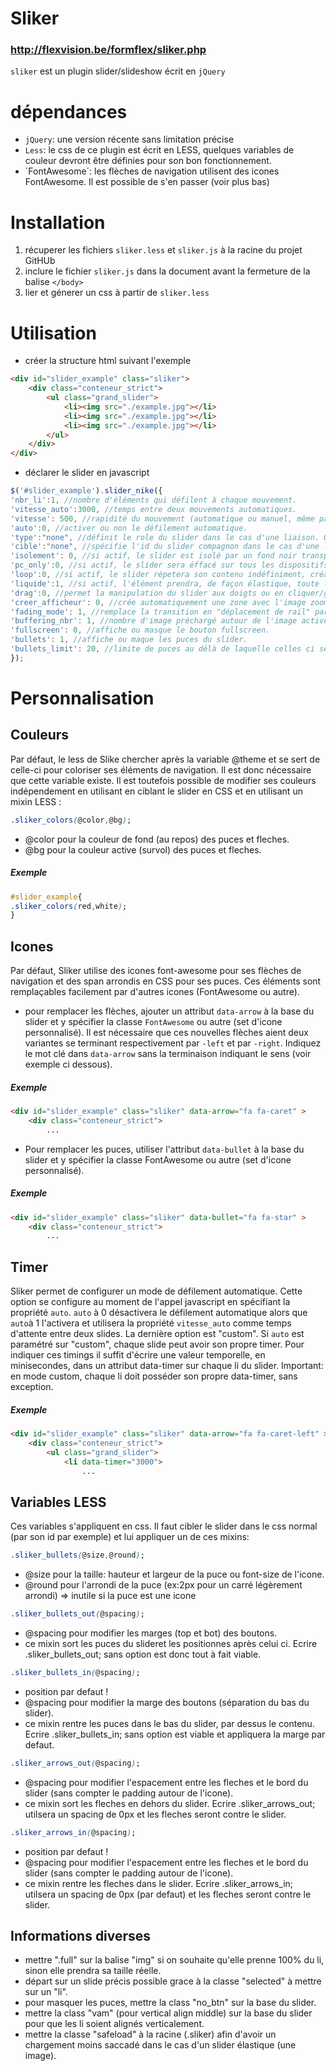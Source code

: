 # Sliker
### <http://flexvision.be/formflex/sliker.php>

`sliker` est un plugin slider/slideshow écrit en `jQuery`

# dépendances
- `jQuery`: une version récente sans limitation précise
- `Less`: le css de ce plugin est écrit en LESS, quelques variables de couleur devront être définies pour son bon fonctionnement.
- ´FontAwesome´: les flèches de navigation utilisent des icones FontAwesome. Il est possible de s'en passer (voir plus bas)

# Installation
1. récuperer les fichiers `sliker.less` et `sliker.js` à la racine du projet GitHUb
2. inclure le fichier `sliker.js` dans la document avant la fermeture de la balise `</body>`
3. lier et génerer un css à partir de `sliker.less`

# Utilisation
- créer la structure html suivant l'exemple
```html
<div id="slider_example" class="sliker">
	<div class="conteneur_strict">
		<ul class="grand_slider">
			<li><img src="./example.jpg"></li>
			<li><img src="./example.jpg"></li>
			<li><img src="./example.jpg"></li>
		</ul>
	</div>
</div>
```
- déclarer le slider en javascript
```javascript
$('#slider_example').slider_nike({
'nbr_li':1, //nombre d'éléments qui défilent à chaque mouvement.
'vitesse_auto':3000, //temps entre deux mouvements automatiques.
'vitesse': 500, //rapidité du mouvement (automatique ou manuel, même paramètre).
'auto':0, //activer ou non le défilement automatique.
'type':"none", //définit le role du slider dans le cas d'une liaison. Options: visualiseur, menu, none.
'cible':"none", //spécifie l'id du slider compagnon dans le cas d'une liaison (ex: #slider_deux).
'isolement': 0, //si actif, le slider est isolé par un fond noir transparent lors de son utilisation.
'pc_only':0, //si actif, le slider sera éffacé sur tous les dispositifs mobiles.
'loop':0, //si actif, le slider répetera son contenu indéfiniment, créant un rail infini.
'liquide':1, //si actif, l'élément prendra, de façon élastique, toute la zone du slider.
'drag':0, //permet la manipulation du slider aux doigts ou en cliquer/glisser à la souris.
'creer_afficheur': 0, //crée automatiquement une zone avec l'image zoomée au dessus du slider.
'fading_mode': 1, //remplace la transition en "déplacement de rail" par un fondu.
'buffering_nbr': 1, //nombre d'image préchargé autour de l'image active. Nécessite l'utilisation de data-src au lieu de src.
'fullscreen': 0, //affiche ou masque le bouton fullscreen.
'bullets': 1, //affiche ou maque les puces du slider.
'bullets_limit': 20, //limite de puces au délà de laquelle celles ci se transforme en un menu pages (ex: 7/22).
});
```

# Personnalisation

## Couleurs
Par défaut, le less de Slike chercher après la variable @theme et se sert de celle-ci pour coloriser ses éléments de navigation.
Il est donc nécessaire que cette variable existe.
Il est toutefois possible de modifier ses couleurs indépendement en utilisant en ciblant le slider en CSS et 
en utilisant un mixin LESS :
```css
.sliker_colors(@color,@bg);
```
- @color pour la couleur de fond (au repos) des puces et fleches.
- @bg pour la couleur active (survol) des puces et fleches.

##### Exemple
```css
#slider_example{
.sliker_colors(red,white);
}
```

## Icones
Par défaut, Sliker utilise des icones font-awesome pour ses flèches de navigation et des span arrondis en CSS pour ses puces.
Ces éléments sont remplaçables facilement par d'autres icones (FontAwesome ou autre).

- pour remplacer les flèches, ajouter un attribut `data-arrow` à la base du slider et y spécifier la classe `FontAwesome` ou autre (set d'icone personnalisé). Il est nécessaire que ces nouvelles flèches aient deux variantes se terminant respectivement par `-left` et par `-right`. Indiquez le mot clé dans `data-arrow` sans la terminaison indiquant le sens (voir exemple ci dessous).

##### Exemple
```html
<div id="slider_example" class="sliker" data-arrow="fa fa-caret" >
	<div class="conteneur_strict">
		...
```

- Pour remplacer les puces, utiliser l'attribut `data-bullet` à la base du slider et y spécifier la classe FontAwesome ou autre (set d'icone personnalisé).

##### Exemple
```html
<div id="slider_example" class="sliker" data-bullet="fa fa-star" >
	<div class="conteneur_strict">
		...
```

## Timer
Sliker permet de configurer un mode de défilement automatique. Cette option se configure au moment de l'appel javascript en spécifiant la propriété `auto`. `auto` à 0 désactivera le défilement automatique alors que `auto`à 1 l'activera et utilisera la propriété `vitesse_auto` comme temps d'attente entre deux slides.
La dernière option est "custom". Si `auto` est paramétré sur "custom", chaque slide peut avoir son propre timer. Pour indiquer ces timings il suffit d'écrire une valeur temporelle, en minisecondes, dans un attribut data-timer sur chaque li du slider.
Important: en mode custom, chaque li doit posséder son propre data-timer, sans exception.

##### Exemple
```html
<div id="slider_example" class="sliker" data-arrow="fa fa-caret-left" >
	<div class="conteneur_strict">
		<ul class="grand_slider">
			<li data-timer="3000">
				...
```

## Variables LESS
Ces variables s'appliquent en css. Il faut cibler le slider dans le css normal (par son id par exemple) et lui appliquer un de ces mixins: 

```css
.sliker_bullets(@size,@round);
```
- @size pour la taille: hauteur et largeur de la puce ou font-size de l'icone.
- @round pour l'arrondi de la puce (ex:2px pour un carré légèrement arrondi) => inutile si la puce est une icone

```css
.sliker_bullets_out(@spacing);
```
- @spacing pour modifier les marges (top et bot) des boutons.
- ce mixin sort les puces du slideret les positionnes après celui ci. Ecrire .sliker_bullets_out; sans option est donc tout à fait viable.

```css
.sliker_bullets_in(@spacing);
```
- position par defaut !
- @spacing pour modifier la marge des boutons (séparation du bas du slider).
- ce mixin rentre les puces dans le bas du slider, par dessus le contenu. Ecrire .sliker_bullets_in; sans option est viable et appliquera la marge par defaut.

```css
.sliker_arrows_out(@spacing);
```
- @spacing pour modifier l'espacement entre les fleches et le bord du slider (sans compter le padding autour de l'icone).
- ce mixin sort les fleches en dehors du slider. Ecrire .sliker_arrows_out; utilsera un spacing de 0px et les fleches seront contre le slider.

```css
.sliker_arrows_in(@spacing);
```
- position par defaut !
- @spacing pour modifier l'espacement entre les fleches et le bord du slider (sans compter le padding autour de l'icone).
- ce mixin rentre les fleches dans le slider. Ecrire .sliker_arrows_in; utilsera un spacing de 0px (par defaut) et les fleches seront contre le slider.

## Informations diverses
- mettre ".full" sur la balise "img" si on souhaite qu'elle prenne 100% du li, sinon elle prendra sa taille réelle.
- départ sur un slide précis possible grace à la classe "selected" à mettre sur un "li".
- pour masquer les puces, mettre la class "no_btn" sur la base du slider.
- mettre la class "vam" (pour vertical align middle) sur la base du slider pour que les li soient alignés verticalement.
- mettre la classe "safeload" à la racine (.sliker) afin d'avoir un chargement moins saccadé dans le cas d'un slider élastique (une image).

